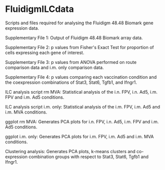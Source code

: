 # FluidigmILCdata
Scripts and files required for analysing the Fluidigm 48.48 Biomark gene expression data.

Supplementary File 1: Output of Fluidigm 48.48 Biomark array data.

Supplementary File 2: p values from Fisher's Exact Test for proportion of cells expressing each gene of interest.

Supplementary File 3: p values from ANOVA performed on route comparison data and i.m. only comparison data.

Supplementary File 4: p values comparing each vaccination condition and the coexpression combinations of Stat3, Stat6, Tgfb1, and Ifngr1.

ILC analysis script rm MVA: Statistical analysis of the i.n. FPV, i.n. Ad5, i.m. FPV and i.m. Ad5 conditions.

ILC analysis script i.m. only:  Statistical analysis of the i.m. FPV, i.m. Ad5 and i.m. MVA conditions.

ggplot rm MVA: Generates PCA plots for i.n. FPV, i.n. Ad5, i.m. FPV and i.m. Ad5 conditions.

ggplot i.m. only: Generates PCA plots for i.m. FPV, i.m. Ad5 and i.m. MVA conditions.

Clustering analysis: Generates PCA plots, k-means clusters and co-expression combination groups with respect to Stat3, Stat6, Tgfb1 and Ifngr1.
